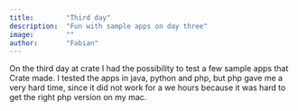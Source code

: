```yaml
---
title:        "Third day"
description:  "Fun with sample apps on day three"
image:        ""
author:       "Fabian"
---
```


On the third day at crate I had the possibility to test a few sample apps that Crate made. I tested the apps in java, python 
and php, but php gave me a very hard time, since it did not work for a we hours because it was hard to get the right php version
on my mac.
